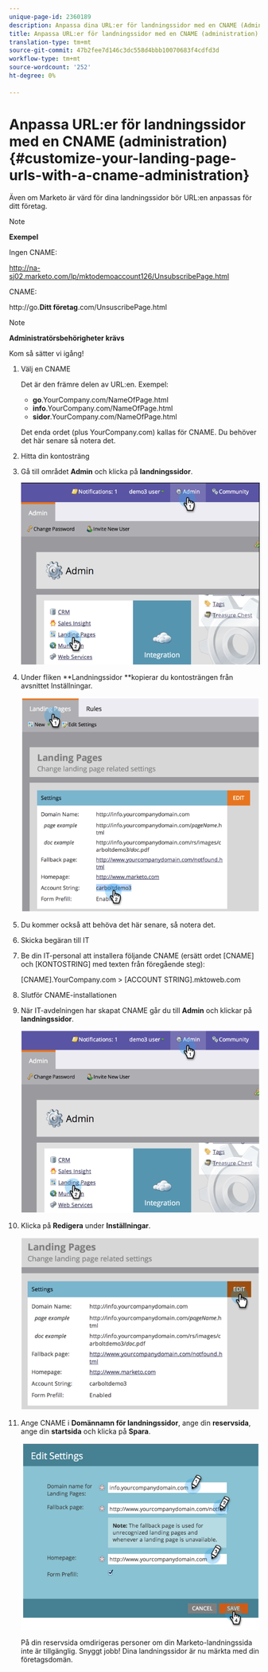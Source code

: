 ```yaml
---
unique-page-id: 2360189
description: Anpassa dina URL:er för landningssidor med en CNAME (Administration) - Marketo Docs - Produktdokumentation
title: Anpassa URL:er för landningssidor med en CNAME (administration)
translation-type: tm+mt
source-git-commit: 47b2fee7d146c3dc558d4bbb10070683f4cdfd3d
workflow-type: tm+mt
source-wordcount: '252'
ht-degree: 0%

---
```



# Anpassa URL:er för landningssidor med en CNAME (administration) {#customize-your-landing-page-urls-with-a-cname-administration}

Även om Marketo är värd för dina landningssidor bör URL:en anpassas för ditt företag.

>[!NOTE]
>
>**Exempel**
>
>Ingen CNAME:
>
>http://na-sj02.marketo.com/lp/mktodemoaccount126/UnsubscribePage.html
>
>CNAME:
>
>http://go.**Ditt företag**.com/UnsuscribePage.html

>[!NOTE]
>
>**Administratörsbehörigheter krävs**

Kom så sätter vi igång!

1. Välj en CNAME

   Det är den främre delen av URL:en. Exempel:

   * **go**.YourCompany.com/NameOfPage.html
   * **info**.YourCompany.com/NameOfPage.html
   * **sidor**.YourCompany.com/NameOfPage.html

   Det enda ordet (plus YourCompany.com) kallas för CNAME. Du behöver det här senare så notera det.

1. Hitta din kontosträng
1. Gå till området **Admin** och klicka på **landningssidor**.

   ![](assets/image2014-9-16-13-3a9-3a44.png)

1. Under fliken **Landningssidor **kopierar du kontosträngen från avsnittet Inställningar.

   ![](assets/image2014-9-16-13-3a9-3a57.png)

1. Du kommer också att behöva det här senare, så notera det.
1. Skicka begäran till IT
1. Be din IT-personal att installera följande CNAME (ersätt ordet [CNAME] och [KONTOSTRING] med texten från föregående steg):

   [CNAME].YourCompany.com > [ACCOUNT STRING].mktoweb.com

1. Slutför CNAME-installationen
1. När IT-avdelningen har skapat CNAME går du till **Admin** och klickar på **landningssidor**.

   ![](assets/image2014-9-16-13-3a10-3a14.png)

1. Klicka på **Redigera** under **Inställningar**.

   ![](assets/image2014-9-16-13-3a10-3a31.png)

1. Ange CNAME i **Domännamn för landningssidor**, ange din **reservsida**, ange din **startsida** och klicka på **Spara**.

   ![](assets/image2014-9-16-13-3a10-3a45.png)

   På din reservsida omdirigeras personer om din Marketo-landningssida inte är tillgänglig.
Snyggt jobb! Dina landningssidor är nu märkta med din företagsdomän.

